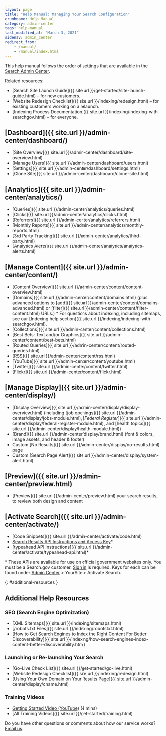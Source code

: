 ```yaml
---
layout: page
title: "Help Manual: Managing Your Search Configuration"
crumbname: Help Manual
category: admin-center
tags: help-manual
last_modified_at: "March 3, 2021"
sidenav: admin_center
redirect_from:
    - /manual/
    - /manual/index.html
---
```


This help manual follows the order of settings that are available in the [Search Admin Center](https://search.usa.gov/sites).

Related resources:

* [Search Site Launch Guide]({{ site.url }}/get-started/site-launch-guide.html) &ndash; for new customers.
* [Website Redesign Checklist]({{ site.url }}/indexing/redesign.html) &ndash; for existing customers working on a relaunch.
* [Indexing Process Documentation]({{ site.url }}/indexing/indexing-with-searchgov.html) &ndash; for everyone.


## <i class="icon-dashboard"></i> [Dashboard]({{ site.url }}/admin-center/dashboard/)

* [Site Overview]({{ site.url }}/admin-center/dashboard/site-overview.html)
* [Manage Users]({{ site.url }}/admin-center/dashboard/users.html)
* [Settings]({{ site.url }}/admin-center/dashboard/settings.html)
* [Clone Site]({{ site.url }}/admin-center/dashboard/clone-site.html)

## <i class="icon-bar-chart"></i> [Analytics]({{ site.url }}/admin-center/analytics/)

* [Queries]({{ site.url }}/admin-center/analytics/queries.html)
* [Clicks]({{ site.url }}/admin-center/analytics/clicks.html)
* [Referrers]({{ site.url }}/admin-center/analytics/referrers.html)
* [Monthly Reports]({{ site.url }}/admin-center/analytics/monthly-reports.html)
* [3rd Party Tracking]({{ site.url }}/admin-center/analytics/third-party.html)
* [Analytics Alerts]({{ site.url }}/admin-center/analytics/analytics-alerts.html)

## <i class="icon-file"></i> [Manage Content]({{ site.url }}/admin-center/content/)

* [Content Overview]({{ site.url }}/admin-center/content/content-overview.html)
* [Domains]({{ site.url }}/admin-center/content/domains.html) (plus advanced options to [add]({{ site.url }}/admin-center/content/domains-advanced.html) or [filter]({{ site.url }}/admin-center/content/filter-content.html) URLs.)
  \* For questions about indexing, including sitemaps, see our [Indexing help section]({{ site.url }}/indexing/indexing-with-searchgov.html).<br>
* [Collections]({{ site.url }}/admin-center/content/collections.html)
* [Best Bets: Text and/or Graphics]({{ site.url }}/admin-center/content/best-bets.html)
* [Routed Queries]({{ site.url }}/admin-center/content/routed-queries.html)
* [RSS]({{ site.url }}/admin-center/content/rss.html)
* [YouTube]({{ site.url }}/admin-center/content/youtube.html)
* [Twitter]({{ site.url }}/admin-center/content/twitter.html)
* [Flickr]({{ site.url }}/admin-center/content/flickr.html)

## <i class="icon-desktop"></i> [Manage Display]({{ site.url }}/admin-center/display/)

* [Display Overview]({{ site.url }}/admin-center/display/display-overview.html) (including [job openings]({{ site.url }}/admin-center/display/jobs-module.html), [*Federal Register*]({{ site.url }}/admin-center/display/federal-register-module.html), and [health topics]({{ site.url }}/admin-center/display/health-module.html))
* [Brand]({{ site.url }}/admin-center/display/brand.html) (font & colors, image assets, and header & footer)
* Custom [No Results]({{ site.url }}/admin-center/display/no-results.html) page
* Custom [Search Page Alert]({{ site.url }}/admin-center/display/system-alert.html)

## <i class="icon-eye-open"></i> [Preview]({{ site.url }}/admin-center/preview.html)

* [Preview]({{ site.url }}/admin-center/preview.html) your search results, to review both design and content.

## <i class="icon-code"></i> [Activate Search]({{ site.url }}/admin-center/activate/)

* [Code Snippets]({{ site.url }}/admin-center/activate/code.html)
* [Search Results API Instructions and Access Key](https://open.gsa.gov/api/searchgov-results/)\*
* [typeahead API Instructions]({{ site.url }}/admin-center/activate/typeahead-api.html)\*

\* These APIs are available for use on official government websites only. You must be a Search.gov customer. [Sign in](https://search.usa.gov/sites) is required. Keys for each can be found under [Admin Center](https://search.usa.gov/sites) > YourSite > Activate Search.

{: #additional-resources }

## Additional Help Resources

### SEO (Search Engine Optimization)

* [XML Sitemaps]({{ site.url }}/indexing/sitemaps.html)
* [/robots.txt Files]({{ site.url }}/indexing/robotstxt.html)
* [How to Get Search Engines to Index the Right Content For Better Discoverability]({{ site.url }}/indexing/how-search-engines-index-content-better-discoverability.html)

### Launching or Re-launching Your Search
* [Go-Live Check List]({{ site.url }}/get-started/go-live.html)
* [Website Redesign Checklist]({{ site.url }}/indexing/redesign.html)
* [Using Your Own Domain on Your Results Page]({{ site.url }}/admin-center/display/cname.html)

### Training Videos
* [Getting Started Video (YouTube)](https://www.youtube.com/watch?v=TnlpuudK_WY) (4 mins)
* [All Training Videos]({{ site.url }}/get-started/training.html)

Do you have other questions or comments about how our service works? [Email us](mailto:search@support.digitalgov.gov).
